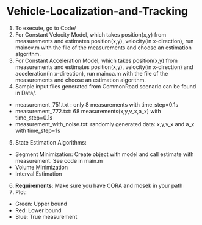 # Vehicle-Localization-and-Tracking

1. To execute, go to Code/
2. For Constant Velocity Model, which takes position(x,y) from measurements and estimates position(x,y), velocity(in x-direction), run maincv.m with the file of the measurements and choose an estimation algorithm.
3. For Constant Acceleration Model, which takes position(x,y) from measurements and estimates position(x,y), velocity(in x-direction) and acceleration(in x-direction), run mainca.m with the file of the measurements and choose an estimation algorithm.
4. Sample input files generated from CommonRoad scenario can be found in Data/. 
  - measurement_751.txt : only 8 measurements with time_step=0.1s
  - measurement_772.txt: 68 measurements(x,y,v_x,a_x) with time_step=0.1s
  - measurement_with_noise.txt: randomly generated data: x,y,v_x and a_x with time_step=1s
5. State Estimation Algorithms:
  - Segment Minimization: Create object with model and call estimate with measurement. See code in main.m
  - Volume Minimization
  - Interval Estimation
6. **Requirements**: Make sure you have CORA and mosek in your path 
7. Plot:
  - Green: Upper bound
  - Red: Lower bound
  - Blue: True measurement
